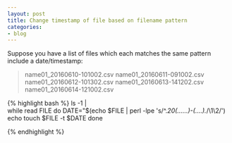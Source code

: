 ```yaml
---
layout: post
title: Change timestamp of file based on filename pattern
categories:
- blog
---
```


Suppose you have a list of files which each matches the same pattern include a date/timestamp:
> name01_20160610-101002.csv
> name01_20160611-091002.csv
> name01_20160612-101302.csv
> name01_20160613-141202.csv
> name01_20160614-121002.csv

{% highlight bash %}
ls -1 |\
while read FILE 
do
   DATE="$(echo $FILE | perl -lpe 's/^.*20(......)-(....).*/\1\2/')
   echo touch $FILE -t $DATE
done

{% endhighlight %}

